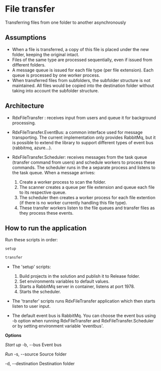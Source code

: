# File transfer
Transferring files from one folder to another asynchronously

## Assumptions
- When a file is transferred, a copy of this file is placed under the new folder, keeping the original intact.
- Files of the same type are processed sequentially, even if issued from different folders.
- A message queue is issued for each file type (per file extension). Each queue is processed by one worker process.
- When transferred files from subfolders, the subfolder structure is not maintained. 
All files would be copied into the destination folder without taking into account the subfolder structure.

## Architecture
- RdxFileTransfer : receives input from users and queue it for background processing.

- RdxFileTransfer.EventBus: a common interface used for message transporting.
The current implementation only provides RabbitMq, but it is possible to extend the library to support different types of event bus (rabbitmq, azure...).

- RdxFileTransfer.Scheduler: receives messages from  the task queue (transfer command from users) and schedule workers to process these commands.
The scheduler runs in the a separate process and listens to the task queue. When a message arrives:
    1. Create a worker process to scan the folder.
    2. The scanner creates a queue per file extension and queue each file to its respective queue.
    3. The scheduler then creates a worker process for each file extention (if there is no worker currently handling this file type).
    4. These transfer workers listen to the file queues and transfer files as they process these events.

## How to run the application
Run these scripts in order:

```sh
setup
```

```sh
transfer
```

- The 'setup' scripts:
    1. Build projects in the solution and publish it to Release folder.
    2. Set environments variables to default values.
    3. Starts a RabbitMq server in container, listens at port 1978.
    4. Starts the scheduler.

- The 'transfer' scripts runs RdxFileTransfer application which then starts listen to user input.

- The default event bus is RabbitMq. You can choose the event bus using -b option when running RdxFileTransfer and RdxFileTransfer.Scheduler or by setting environment variable 'eventbus'.

**Options**

*Start up*
-b, --bus
Event bus

*Run*
-s, --source
Source folder

-d, --destination
Destination folder

